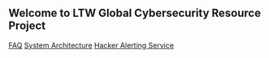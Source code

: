 ## Welcome to LTW Global Cybersecurity Resource Project

[FAQ](docs/FAQ.md)
[System Architecture](docs/ARCHITECTURE.md)
[Hacker Alerting Service](https://globalcybersecurityresource.com/)
